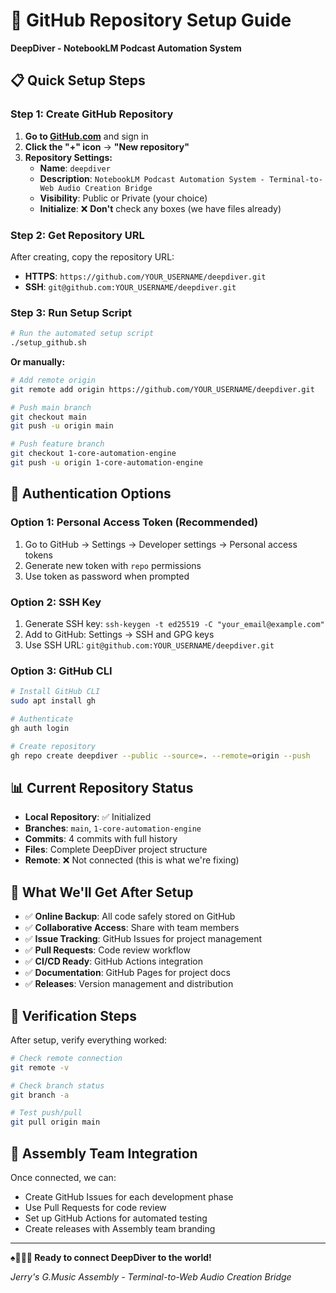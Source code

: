 # 🚀 GitHub Repository Setup Guide

**DeepDiver - NotebookLM Podcast Automation System**

## 📋 **Quick Setup Steps**

### **Step 1: Create GitHub Repository**

1. **Go to [GitHub.com](https://github.com)** and sign in
2. **Click the "+" icon** → **"New repository"**
3. **Repository Settings:**
   - **Name**: `deepdiver`
   - **Description**: `NotebookLM Podcast Automation System - Terminal-to-Web Audio Creation Bridge`
   - **Visibility**: Public or Private (your choice)
   - **Initialize**: ❌ **Don't** check any boxes (we have files already)

### **Step 2: Get Repository URL**

After creating, copy the repository URL:
- **HTTPS**: `https://github.com/YOUR_USERNAME/deepdiver.git`
- **SSH**: `git@github.com:YOUR_USERNAME/deepdiver.git`

### **Step 3: Run Setup Script**

```bash
# Run the automated setup script
./setup_github.sh
```

**Or manually:**

```bash
# Add remote origin
git remote add origin https://github.com/YOUR_USERNAME/deepdiver.git

# Push main branch
git checkout main
git push -u origin main

# Push feature branch
git checkout 1-core-automation-engine
git push -u origin 1-core-automation-engine
```

## 🔐 **Authentication Options**

### **Option 1: Personal Access Token (Recommended)**
1. Go to GitHub → Settings → Developer settings → Personal access tokens
2. Generate new token with `repo` permissions
3. Use token as password when prompted

### **Option 2: SSH Key**
1. Generate SSH key: `ssh-keygen -t ed25519 -C "your_email@example.com"`
2. Add to GitHub: Settings → SSH and GPG keys
3. Use SSH URL: `git@github.com:YOUR_USERNAME/deepdiver.git`

### **Option 3: GitHub CLI**
```bash
# Install GitHub CLI
sudo apt install gh

# Authenticate
gh auth login

# Create repository
gh repo create deepdiver --public --source=. --remote=origin --push
```

## 📊 **Current Repository Status**

- **Local Repository**: ✅ Initialized
- **Branches**: `main`, `1-core-automation-engine`
- **Commits**: 4 commits with full history
- **Files**: Complete DeepDiver project structure
- **Remote**: ❌ Not connected (this is what we're fixing)

## 🎯 **What We'll Get After Setup**

- ✅ **Online Backup**: All code safely stored on GitHub
- ✅ **Collaborative Access**: Share with team members
- ✅ **Issue Tracking**: GitHub Issues for project management
- ✅ **Pull Requests**: Code review workflow
- ✅ **CI/CD Ready**: GitHub Actions integration
- ✅ **Documentation**: GitHub Pages for project docs
- ✅ **Releases**: Version management and distribution

## 🧪 **Verification Steps**

After setup, verify everything worked:

```bash
# Check remote connection
git remote -v

# Check branch status
git branch -a

# Test push/pull
git pull origin main
```

## 🎨 **Assembly Team Integration**

Once connected, we can:
- Create GitHub Issues for each development phase
- Use Pull Requests for code review
- Set up GitHub Actions for automated testing
- Create releases with Assembly team branding

---

**♠️🌿🎸🧵 Ready to connect DeepDiver to the world!**

*Jerry's G.Music Assembly - Terminal-to-Web Audio Creation Bridge*

